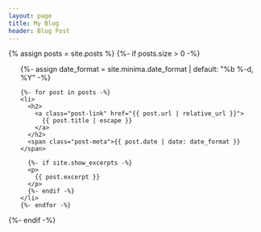 ```yaml
---
layout: page
title: My Blog
header: Blog Post
---
```


<div class="home">
  {% assign posts = site.posts %}
  {%- if posts.size > 0 -%}

  <ul class="post-list">
    {%- assign date_format = site.minima.date_format | default: "%b %-d, %Y" -%}

    {%- for post in posts -%}
    <li>
      <h2>
        <a class="post-link" href="{{ post.url | relative_url }}">
          {{ post.title | escape }}
        </a>
      </h2>
      <span class="post-meta">{{ post.date | date: date_format }}</span>
      
      {%- if site.show_excerpts -%}
      <p>
        {{ post.excerpt }}
      </p>
      {%- endif -%}
    </li>
    {%- endfor -%}

  </ul>
{%- endif -%}

</div>